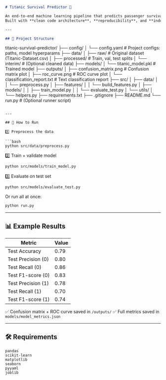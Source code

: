```markdown
# Titanic Survival Predictor 🚢

An end-to-end machine learning pipeline that predicts passenger survival on the Titanic using Logistic Regression.
Built with **clean code architecture**, **reproducibility**, and **industry-grade structure** to showcase production-ready ML skills.

---

## 📂 Project Structure

```

titanic-survival-predictor/
├── config/
│   └── config.yaml             \# Project configs: paths, model hyperparams
├── data/
│   ├── raw/                    \# Original dataset (Titanic-Dataset.csv)
│   ├── processed/              \# Train, val, test splits
│   └── interim/                \# (Optional cleaned data)
├── models/
│   └── titanic\_model.pkl       \# Trained model
├── outputs/
│   ├── confusion\_matrix.png    \# Confusion matrix plot
│   ├── roc\_curve.png           \# ROC curve plot
│   └── classification\_report.txt \# Text classification report
├── src/
│   ├── data/
│   │   └── preprocess.py
│   ├── features/
│   │   └── build\_features.py
│   ├── models/
│   │   ├── train\_model.py
│   │   └── evaluate\_test.py
│   └── utils/
│       └── helpers.py
├── requirements.txt
├── .gitignore
├── README.md
└── run.py                      \# (Optional runner script)

````

---

## 🚀 How to Run

1️⃣ Preprocess the data

```bash
python src/data/preprocess.py
````

2️⃣ Train + validate model

```bash
python src/models/train_model.py
```

3️⃣ Evaluate on test set

```bash
python src/models/evaluate_test.py
```

Or run all at once:

```bash
python run.py
```

-----

## 📊 Example Results

| Metric              | Value |
|---------------------|-------|
| Test Accuracy       | 0.79  |
| Test Precision (0)  | 0.80  |
| Test Recall (0)     | 0.86  |
| Test F1-score (0)   | 0.83  |
| Test Precision (1)  | 0.78  |
| Test Recall (1)     | 0.70  |
| Test F1-score (1)   | 0.74  |

✅ Confusion matrix + ROC curve saved in `/outputs/`
✅ Full metrics saved in `models/model_metrics.json`

-----

## 🛠 Requirements

```
pandas
scikit-learn
matplotlib
seaborn
pyyaml
joblib
```

```
```

